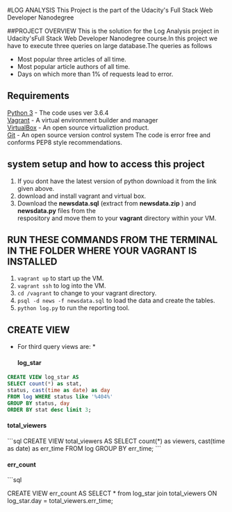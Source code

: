 #LOG ANALYSIS
This Project is the part of the Udacity's Full Stack Web Developer Nanodegree

##PROJECT OVERVIEW
This is the solution for the Log Analysis project in Udacity'sFull Stack Web Developer Nanodegree course.In this project we have to
execute three queries on large database.The queries as follows
 * Most popular three articles of all time.
 * Most popular article authors of all time.
 * Days on which more than 1% of requests lead to error.


 
## Requirements

[Python 3](https://www.python.org/download/releases/3.0/) - The code uses ver 3.6.4\
[Vagrant](https://www.vagrantup.com/) - A virtual environment builder and manager\
[VirtualBox](https://www.virtualbox.org/) - An open source virtualiztion product.\
[Git](https://git-scm.com/) - An open source version control system
The code is error free and conforms PEP8 style recommendations.



## system setup and how to access this project
1. If you dont have the latest version of python download it from the link given above.
2. download and install vagrant and virtual box.
3. Download the **newsdata.sql** (extract from **newsdata.zip** ) and **newsdata.py** files from the    
   respository and move them to your **vagrant** directory within your VM.

## RUN THESE COMMANDS FROM THE TERMINAL IN THE FOLDER WHERE YOUR VAGRANT IS INSTALLED

1. ```vagrant up``` to start up the VM.
2. ```vagrant ssh``` to log into the VM.
3. ```cd /vagrant``` to change to your vagrant directory.
4. ```psql -d news -f newsdata.sql``` to load the data and create the tables.
5. ```python log.py``` to run the reporting tool.

## CREATE VIEW
* For third query views are:
*<h4>log_star</h4>
```sql
CREATE VIEW log_star AS
SELECT count(*) as stat, 
status, cast(time as date) as day
FROM log WHERE status like '%404%'
GROUP BY status, day
ORDER BY stat desc limit 3;
```
<h4>total_viewers</h4>
```sql
CREATE VIEW total_viewers AS
SELECT count(*) as viewers,
cast(time as date) as err_time
FROM log
GROUP BY err_time;
```
<h4>err_count</h4>
```sql

CREATE VIEW err_count AS
SELECT * from log_star join total_viewers
ON log_star.day = total_viewers.err_time;
```
